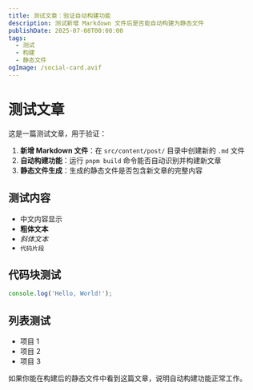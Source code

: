 ```yaml
---
title: 测试文章：验证自动构建功能
description: 测试新增 Markdown 文件后是否能自动构建为静态文件
publishDate: 2025-07-08T00:00:00
tags:
  - 测试
  - 构建
  - 静态文件
ogImage: /social-card.avif
---
```


# 测试文章

这是一篇测试文章，用于验证：

1. **新增 Markdown 文件**：在 `src/content/post/` 目录中创建新的 `.md` 文件
2. **自动构建功能**：运行 `pnpm build` 命令能否自动识别并构建新文章
3. **静态文件生成**：生成的静态文件是否包含新文章的完整内容

## 测试内容

- 中文内容显示
- **粗体文本**
- *斜体文本*
- `代码片段`

## 代码块测试

```javascript
console.log('Hello, World!');
```

## 列表测试

- 项目 1
- 项目 2
- 项目 3

如果你能在构建后的静态文件中看到这篇文章，说明自动构建功能正常工作。